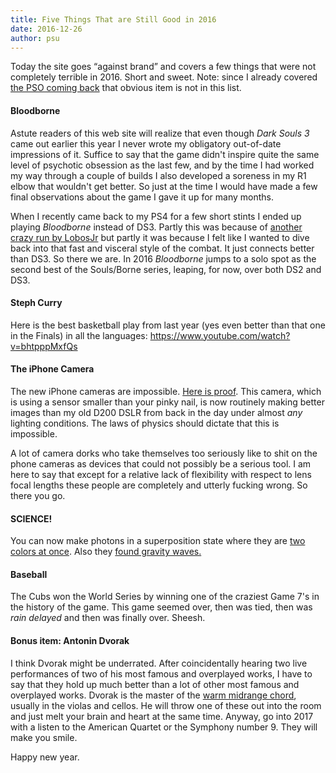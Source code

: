 ```yaml
---
title: Five Things That are Still Good in 2016
date: 2016-12-26
author: psu
---
```


Today the site goes “against brand” and covers a few things that were not completely terrible in 2016. Short and sweet. Note: since I already covered <a href="/first-show-back.html">the PSO coming back</a> that obvious item is not in this list.

####  Bloodborne

Astute readers of this web site will realize that even though *Dark Souls 3* came out earlier this year I never wrote my obligatory out-of-date impressions of it. Suffice to say that the game didn't inspire quite the same level of psychotic obsession as the last few, and by the time I had worked my way through a couple of builds I also developed a soreness in my R1 elbow that wouldn't get better. So just at the time I would have made a few final observations about the game I gave it up for many months. 

When I recently came back to my PS4 for a few short stints I ended up playing *Bloodborne* instead of DS3. Partly this was because of <a href="https://www.youtube.com/playlist?list=PLVDIXUXJIIvHQWEL6Xhs_KGN1DBfFiCOq">another crazy run by LobosJr</a> but partly it was because I felt like I wanted to dive back into that fast and visceral style of the combat. It just connects better than DS3. So there we are. In 2016 *Bloodborne* jumps to a solo spot as the second best of the Souls/Borne series, leaping, for now, over both DS2 and DS3.

####  Steph Curry

Here is the best basketball play from last year (yes even better than that one in the Finals) in all the languages: <a href="https://www.youtube.com/watch?v=bhtpppMxfQs">https://www.youtube.com/watch?v=bhtpppMxfQs</a>

####  The iPhone Camera

The new iPhone cameras are impossible. <a href="https://www.flickr.com/photos/79904144@N00/31665405995/in/photostream">Here is proof</a>. This camera, which is using a sensor smaller than your pinky nail, is now routinely making better images than my old D200 DSLR from back in the day under almost *any* lighting conditions. The laws of physics should dictate that this is impossible.

A lot of camera dorks who take themselves too seriously like to shit on the phone cameras as devices that could not possibly be a serious tool. I am here to say that except for a relative lack of flexibility with respect to lens focal lengths these people are completely and utterly fucking wrong. So there you go.

#### SCIENCE!

You can now make photons in a superposition state where they are <a href="http://physicsworld.com/cws/article/news/2016/nov/29/photons-created-in-a-superposition-of-two-colours">two colors at once</a>. Also they <a href="https://en.wikipedia.org/wiki/First_observation_of_gravitational_waves">found gravity waves.</a>

#### Baseball

The Cubs won the World Series by winning one of the craziest Game 7's in the  history of the game. This game seemed over, then was tied, then was *rain delayed* and then was finally over. Sheesh.

#### Bonus item: Antonin Dvorak

I think Dvorak might be underrated. After coincidentally hearing two live performances of two of his most famous and overplayed works, I have to say that they hold up much better than a lot of other most famous and overplayed works. Dvorak is the master of the <a href="https://www.youtube.com/watch?v=SaDvTWKt_p8">warm midrange chord</a>, usually in the violas and cellos. He will throw one of these out into the room and just melt your brain and heart at the same time. Anyway, go into 2017 with a listen to the American Quartet or the Symphony number 9. They will make you smile.

Happy new year.



